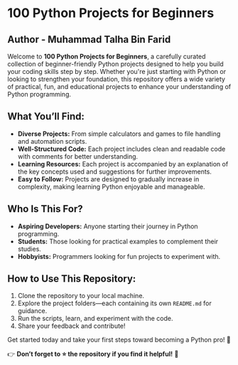 # 100 Python Projects for Beginners  
## Author - Muhammad Talha Bin Farid

Welcome to **100 Python Projects for Beginners**, a carefully curated collection of beginner-friendly Python projects designed to help you build your coding skills step by step. Whether you're just starting with Python or looking to strengthen your foundation, this repository offers a wide variety of practical, fun, and educational projects to enhance your understanding of Python programming.  

## What You’ll Find:  
- **Diverse Projects:** From simple calculators and games to file handling and automation scripts.  
- **Well-Structured Code:** Each project includes clean and readable code with comments for better understanding.  
- **Learning Resources:** Each project is accompanied by an explanation of the key concepts used and suggestions for further improvements.  
- **Easy to Follow:** Projects are designed to gradually increase in complexity, making learning Python enjoyable and manageable.  

## Who Is This For?  
- **Aspiring Developers:** Anyone starting their journey in Python programming.  
- **Students:** Those looking for practical examples to complement their studies.  
- **Hobbyists:** Programmers looking for fun projects to experiment with.  

## How to Use This Repository:  
1. Clone the repository to your local machine.  
2. Explore the project folders—each containing its own `README.md` for guidance.  
3. Run the scripts, learn, and experiment with the code.  
4. Share your feedback and contribute!  

Get started today and take your first steps toward becoming a Python pro! 🌟  

👉 **Don’t forget to ⭐ the repository if you find it helpful!** 🚀  
